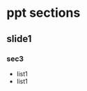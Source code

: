 <!-- ppt pptxSettings sample-settings1.js -->



# ppt sections

## slide1

### sec3

* list1
* list1